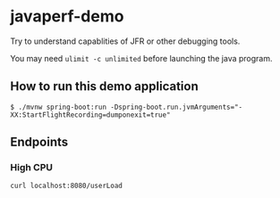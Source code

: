 # javaperf-demo
Try to understand capablities of JFR or other debugging tools.

You may need `ulimit -c unlimited` before launching the java program.

## How to run this demo application
```
$ ./mvnw spring-boot:run -Dspring-boot.run.jvmArguments="-XX:StartFlightRecording=dumponexit=true"
```

## Endpoints
### High CPU
```
curl localhost:8080/userLoad
```
